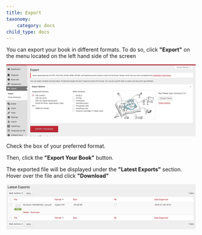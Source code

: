 ```yaml
---
title: Export
taxonomy:
    category: docs
child_type: docs
---
```


You can export your book in different formats. To do so, click **"Export"** on the menu located on the left hand side of the screen

![](export1.png)

Check the box of your preferred format.

Then, click the **"Export Your Book"** button.

The exported file will be displayed under the **"Latest Exports"** section. Hover over the file and click **"Download"**

![](export3.png)
